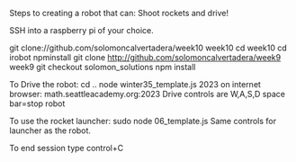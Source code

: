 Steps to creating a robot that can: Shoot rockets and drive!

SSH into a raspberry pi of your choice.

git clone://github.com/solomoncalvertadera/week10 week10
cd week10
cd irobot
npminstall
git clone http://github.com/solomoncalvertadera/week9 week9
git checkout solomon_solutions
npm install

To Drive the robot:
cd ..
node winter35_template.js 2023
on internet browser:
math.seattleacademy.org:2023
Drive controls are W,A,S,D
space bar=stop robot

To use the rocket launcher:
sudo node 06_template.js
Same controls for launcher as the robot.

To end session type control+C
